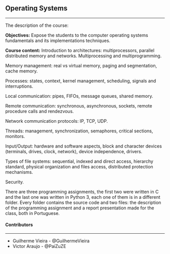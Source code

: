 <h2>Operating Systems </h2>

---

<p>The description of the course:</p>

<p><strong>Objectives:</strong> Expose the students to the computer operating systems fundamentals and its implementations techniques.</p>

<p><strong>Course content:</strong> Introduction to architectures: multiprocessors, parallel distributed memory and networks. Multiprocessing and multiprogramming.

Memory management: real vs virtual memory, paging and segmentation, cache memory.

Processes: states, context, kernel management, scheduling, signals and interruptions.

Local communication: pipes, FIFOs, message queues, shared memory.

Remote communication: synchronous, asynchronous, sockets, remote procedure calls and rendezvous.  

Network communication protocols: IP, TCP, UDP.

Threads: management, synchronization, semaphores, critical sections, monitors.

Input/Output: hardware and software aspects, block and character devices (terminals, drives, clock, network), device independence, drivers.

Types of file systems: sequential, indexed and direct access, hierarchy standard, physical organization and files access, distributed protection mechanisms.

Security.
 </p>

<p>There are three programming assignments, the first two were written in C and the last one was written in Python 3, each one of them is in a different folder. Every folder contains the source code and two files: the description of the programming assignment and a report presentation made for the class, both in Portuguese. </p>


#### Contributors
---
 * Guilherme Vieira - @GuilhermeVieira
 * Victor Araujo - @PaiZuZE
